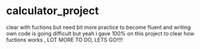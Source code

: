 # calculator_project
clear with fuctions but need bit more practice to become fluent  and writing own code is going difficult but yeah i gave 100% on this project to clear how fuctions works , LOT MORE TO DO, LETS GO!!!!
